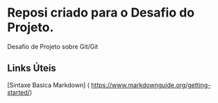 # Reposi criado para o  Desafio do Projeto.
Desafio de Projeto sobre Git/Git

## Links Úteis
[Sintaxe Basica Markdown] ( https://www.markdownguide.org/getting-started/)
